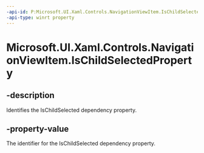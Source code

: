 ```yaml
---
-api-id: P:Microsoft.UI.Xaml.Controls.NavigationViewItem.IsChildSelectedProperty
-api-type: winrt property
---
```


# Microsoft.UI.Xaml.Controls.NavigationViewItem.IsChildSelectedProperty

<!--
public static Windows.UI.Xaml.DependencyProperty IsChildSelectedProperty { get; }
-->
## -description

Identifies the IsChildSelected dependency property.


## -property-value

The identifier for the IsChildSelected dependency property.


